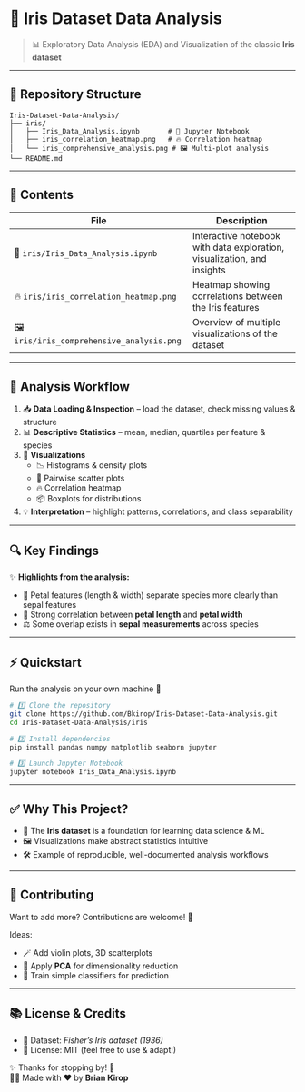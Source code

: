 # 🌸 Iris Dataset Data Analysis

> 📊 Exploratory Data Analysis (EDA) and Visualization of the classic **Iris dataset**

---

## 📂 Repository Structure

```
Iris-Dataset-Data-Analysis/
├── iris/
│   ├── Iris_Data_Analysis.ipynb       # 📓 Jupyter Notebook
│   ├── iris_correlation_heatmap.png   # 🔥 Correlation heatmap
│   └── iris_comprehensive_analysis.png # 🖼️ Multi-plot analysis
└── README.md
```

---

## 🧾 Contents

| File | Description |
|------|-------------|
| 📓 `iris/Iris_Data_Analysis.ipynb` | Interactive notebook with data exploration, visualization, and insights |
| 🔥 `iris/iris_correlation_heatmap.png` | Heatmap showing correlations between the Iris features |
| 🖼️ `iris/iris_comprehensive_analysis.png` | Overview of multiple visualizations of the dataset |

---

## 🧠 Analysis Workflow

1. 📥 **Data Loading & Inspection** – load the dataset, check missing values & structure  
2. 📊 **Descriptive Statistics** – mean, median, quartiles per feature & species  
3. 🎨 **Visualizations**  
   - 📉 Histograms & density plots  
   - 🔗 Pairwise scatter plots  
   - 🔥 Correlation heatmap  
   - 📦 Boxplots for distributions  
4. 💡 **Interpretation** – highlight patterns, correlations, and class separability  

---

## 🔍 Key Findings

✨ **Highlights from the analysis:**
- 🌸 Petal features (length & width) separate species more clearly than sepal features  
- 🔗 Strong correlation between **petal length** and **petal width**  
- ⚖️ Some overlap exists in **sepal measurements** across species  

---

## ⚡ Quickstart

Run the analysis on your own machine 🚀

```bash
# 1️⃣ Clone the repository
git clone https://github.com/Bkirop/Iris-Dataset-Data-Analysis.git
cd Iris-Dataset-Data-Analysis/iris

# 2️⃣ Install dependencies
pip install pandas numpy matplotlib seaborn jupyter

# 3️⃣ Launch Jupyter Notebook
jupyter notebook Iris_Data_Analysis.ipynb
```

---

## ✅ Why This Project?

- 🌱 The **Iris dataset** is a foundation for learning data science & ML  
- 🖼️ Visualizations make abstract statistics intuitive  
- 🛠️ Example of reproducible, well-documented analysis workflows  

---

## 🤝 Contributing

Want to add more? Contributions are welcome! 🎉

Ideas:
- 🪄 Add violin plots, 3D scatterplots  
- 📐 Apply **PCA** for dimensionality reduction  
- 🤖 Train simple classifiers for prediction  

---

## 📚 License & Credits

- 📖 Dataset: *Fisher’s Iris dataset (1936)*  
- 📝 License: MIT (feel free to use & adapt!)  


✨ Thanks for stopping by! 🌸  
👩‍💻 Made with ❤️ by **Brian Kirop**
<!--  -->
